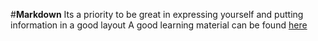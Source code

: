 #**Markdown**
Its a priority to be great in expressing yourself and putting information in a good layout
A good learning material can be found [here](https://wordpress.com/support/markdown-quick-reference/)